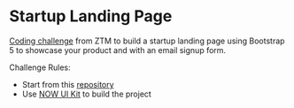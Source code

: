 # Startup Landing Page

[Coding challenge](https://github.com/zero-to-mastery/Coding_Challenge-8) from ZTM to build a startup landing page using Bootstrap 5 to showcase your product and with an email signup form.

Challenge Rules:
- Start from this [repository](https://github.com/timcreative/udemy-nuk)
- Use [NOW UI Kit](https://www.creative-tim.com/product/now-ui-kit) to build the project